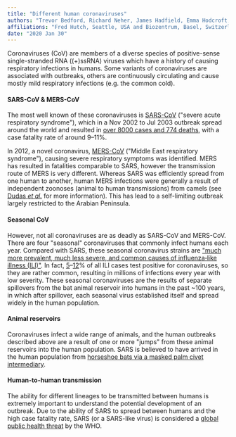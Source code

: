 ```yaml
---
title: "Different human coronaviruses"
authors: "Trevor Bedford, Richard Neher, James Hadfield, Emma Hodcroft, Misja Ilcisin, Nicola Müller"
affiliations: "Fred Hutch, Seattle, USA and Biozentrum, Basel, Switzerland"
date: "2020 Jan 30"
---
```


Coronaviruses (CoV) are members of a diverse species of positive-sense single-stranded RNA ((+)ssRNA) viruses which have a history of causing respiratory infections in humans.
Some variants of coronaviruses are associated with outbreaks, others are continuously circulating and cause mostly mild respiratory infections (e.g. the common cold).

#### SARS-CoV & MERS-CoV
The most well known of these coronaviruses is [SARS-CoV](https://en.wikipedia.org/wiki/Severe_acute_respiratory_syndrome) ("severe acute respiratory syndrome"), which in a Nov 2002 to Jul 2003 outbreak spread around the world and resulted in [over 8000 cases and 774 deaths](https://www.theguardian.com/world/2017/dec/10/sars-virus-bats-china-severe-acute-respiratory-syndrome), with a case fatality rate of around 9–11%.

In 2012, a novel coronavirus, [MERS-CoV](https://en.wikipedia.org/wiki/Middle_East_respiratory_syndrome) ("Middle East respiratory syndrome"), causing severe respiratory symptoms was identified. MERS has resulted in fatalities comparable to SARS, however the transmission route of MERS is very different. Whereas SARS was efficiently spread from one human to another, human MERS infections were generally a result of independent zoonoses (animal to human transmissions) from camels (see [Dudas _et al._](https://elifesciences.org/articles/31257) for more information). This has lead to a self-limiting outbreak largely restricted to the Arabian Peninsula.


#### Seasonal CoV
However, not all coronaviruses are as deadly as SARS-CoV and MERS-CoV.
There are four "seasonal" coronaviruses that commonly infect humans each year.
Compared with SARS, these seasonal coronavirus strains are ["much more prevalent, much less severe, and common causes of influenza‐like illness (ILI)"](https://www.ncbi.nlm.nih.gov/pmc/articles/PMC5820427/).
In fact, [5](https://www.ncbi.nlm.nih.gov/pmc/articles/PMC2879166/)–[12](https://www.ncbi.nlm.nih.gov/pmc/articles/PMC5820427/)% of all ILI cases test positive for coronaviruses, so they are rather common, resulting in millions of infections every year with low severity.
These seasonal coronaviruses are the results of separate spillovers from the bat animal reservoir into humans in the past ~100 years, in which after spillover, each seasonal virus established itself and spread widely in the human population.


#### Animal reservoirs
Coronaviruses infect a wide range of animals, and the human outbreaks described above are a result of one or more "jumps" from these animal reservoirs into the human population.
SARS is believed to have arrived in the human population from [horseshoe bats via a masked palm civet intermediary](https://journals.plos.org/plospathogens/article?id=10.1371/journal.ppat.1006698).


#### Human-to-human transmission
The ability for different lineages to be transmitted between humans is extremely important to understand the potential development of an outbreak.
Due to the ability of SARS to spread between humans and the high case fatality rate, SARS (or a SARS-like virus) is considered a [global public health threat](https://www.who.int/whr/2007/overview/en/index1.html) by the WHO.

